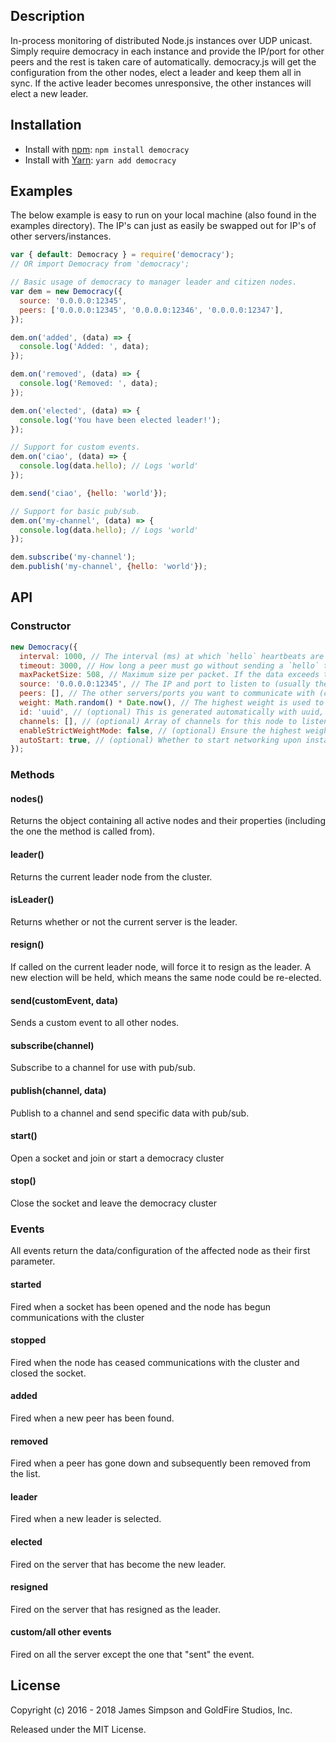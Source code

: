 ## Description
In-process monitoring of distributed Node.js instances over UDP unicast. Simply require democracy in each instance and provide the IP/port for other peers and the rest is taken care of automatically. democracy.js will get the configuration from the other nodes, elect a leader and keep them all in sync. If the active leader becomes unresponsive, the other instances will elect a new leader.

## Installation
* Install with [npm](https://www.npmjs.com/package/democracy): `npm install democracy`
* Install with [Yarn](https://yarnpkg.com/en/package/democracy): `yarn add democracy`

## Examples
The below example is easy to run on your local machine (also found in the examples directory). The IP's can just as easily be swapped out for IP's of other servers/instances.

```javascript
var { default: Democracy } = require('democracy');
// OR import Democracy from 'democracy';

// Basic usage of democracy to manager leader and citizen nodes.
var dem = new Democracy({
  source: '0.0.0.0:12345',
  peers: ['0.0.0.0:12345', '0.0.0.0:12346', '0.0.0.0:12347'],
});

dem.on('added', (data) => {
  console.log('Added: ', data);
});

dem.on('removed', (data) => {
  console.log('Removed: ', data);
});

dem.on('elected', (data) => {
  console.log('You have been elected leader!');
});

// Support for custom events.
dem.on('ciao', (data) => {
  console.log(data.hello); // Logs 'world'
});

dem.send('ciao', {hello: 'world'});

// Support for basic pub/sub.
dem.on('my-channel', (data) => {
  console.log(data.hello); // Logs 'world'
});

dem.subscribe('my-channel');
dem.publish('my-channel', {hello: 'world'});

```

## API
### Constructor
```javascript
new Democracy({
  interval: 1000, // The interval (ms) at which `hello` heartbeats are sent to the other peers.
  timeout: 3000, // How long a peer must go without sending a `hello` to be considered down.
  maxPacketSize: 508, // Maximum size per packet. If the data exceeds this, it will be chunked.
  source: '0.0.0.0:12345', // The IP and port to listen to (usually the local IP).
  peers: [], // The other servers/ports you want to communicate with (can be on the same or different server).
  weight: Math.random() * Date.now(), // The highest weight is used to determine the new leader. Must be unique for each node.
  id: 'uuid', // (optional) This is generated automatically with uuid, but can optionally be set. Must be unique for each node.
  channels: [], // (optional) Array of channels for this node to listen to (for pub/sub).
  enableStrictWeightMode: false, // (optional) Ensure the highest weighted node becomes leader, even if one is already established.
  autoStart: true, // (optional) Whether to start networking upon instantiating or manually at a later time
});
```

### Methods
#### nodes()
Returns the object containing all active nodes and their properties (including the one the method is called from).
#### leader()
Returns the current leader node from the cluster.
#### isLeader()
Returns whether or not the current server is the leader.
#### resign()
If called on the current leader node, will force it to resign as the leader. A new election will be held, which means the same node could be re-elected.
#### send(customEvent, data)
Sends a custom event to all other nodes.
#### subscribe(channel)
Subscribe to a channel for use with pub/sub.
#### publish(channel, data)
Publish to a channel and send specific data with pub/sub.
#### start()
Open a socket and join or start a democracy cluster
#### stop()
Close the socket and leave the democracy cluster

### Events
All events return the data/configuration of the affected node as their first parameter.

#### started
Fired when a socket has been opened and the node has begun communications with the cluster
#### stopped
Fired when the node has ceased communications with the cluster and closed the socket.
#### added
Fired when a new peer has been found.
#### removed
Fired when a peer has gone down and subsequently been removed from the list.
#### leader
Fired when a new leader is selected.
#### elected
Fired on the server that has become the new leader.
#### resigned
Fired on the server that has resigned as the leader.
#### custom/all other events
Fired on all the server except the one that "sent" the event.

## License
Copyright (c) 2016 - 2018 James Simpson and GoldFire Studios, Inc.

Released under the MIT License.

